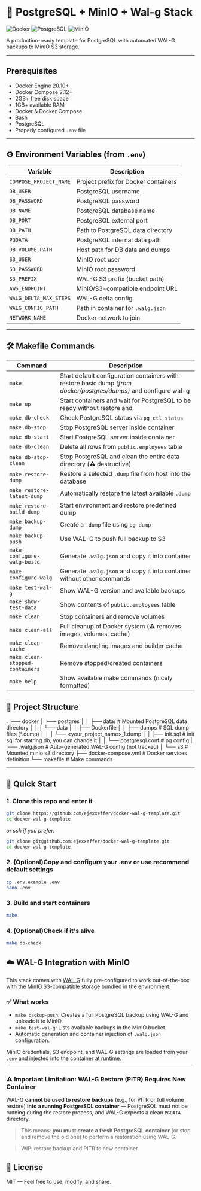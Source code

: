 # 🐘 PostgreSQL + MinIO + Wal-g Stack

![Docker](https://img.shields.io/badge/Docker-3.8-blue)
![PostgreSQL](https://img.shields.io/badge/PostgreSQL-15+-blue)
![MinIO](https://img.shields.io/badge/MinIO-Latest-green)

A production-ready template for PostgreSQL with automated WAL-G backups to MinIO S3 storage.

---

## Prerequisites

- Docker Engine 20.10+
- Docker Compose 2.12+
- 2GB+ free disk space
- 1GB+ available RAM
- Docker & Docker Compose
- Bash
- PostgreSQL
- Properly configured `.env` file

---

## ⚙️ Environment Variables (from `.env`)

| Variable               | Description                          |
| ---------------------- | ------------------------------------ |
| `COMPOSE_PROJECT_NAME` | Project prefix for Docker containers |
| `DB_USER`              | PostgreSQL username                  |
| `DB_PASSWORD`          | PostgreSQL password                  |
| `DB_NAME`              | PostgreSQL database name             |
| `DB_PORT`              | PostgreSQL external port             |
| `DB_PATH`              | Path to PostgreSQL data directory    |
| `PGDATA`               | PostgreSQL internal data path        |
| `DB_VOLUME_PATH`       | Host path for DB data and dumps      |
| `S3_USER`              | MinIO root user                      |
| `S3_PASSWORD`          | MinIO root password                  |
| `S3_PREFIX`            | WAL-G S3 prefix (bucket path)        |
| `AWS_ENDPOINT`         | MinIO/S3-compatible endpoint URL     |
| `WALG_DELTA_MAX_STEPS` | WAL-G delta config                   |
| `WALG_CONFIG_PATH`     | Path in container for `.walg.json`   |
| `NETWORK_NAME`         | Docker network to join               |

---

## 🛠️ Makefile Commands

| Command                         | Description                                                                                                       |
| ------------------------------- | ----------------------------------------------------------------------------------------------------------------- |
| `make`                          | Start default configuration containers with restore basic dump _(from docker/postgres/dumps)_ and configure wal-g |
| `make up`                       | Start containers and wait for PostgreSQL to be ready without restore and                                          |
| `make db-check`                 | Check PostgreSQL status via `pg_ctl status`                                                                       |
| `make db-stop`                  | Stop PostgreSQL server inside container                                                                           |
| `make db-start`                 | Start PostgreSQL server inside container                                                                          |
| `make db-clean`                 | Delete all rows from `public.employees` table                                                                     |
| `make db-stop-clean`            | Stop PostgreSQL and clean the entire data directory (⚠️ destructive)                                              |
| `make restore-dump`             | Restore a selected `.dump` file from host into the database                                                       |
| `make restore-latest-dump`      | Automatically restore the latest available `.dump`                                                                |
| `make restore-build-dump`       | Start environment and restore predefined dump                                                                     |
| `make backup-dump`              | Create a `.dump` file using `pg_dump`                                                                             |
| `make backup-push`              | Use WAL-G to push full backup to S3                                                                               |
| `make configure-walg-build`     | Generate `.walg.json` and copy it into container                                                                  |
| `make configure-walg`           | Generate `.walg.json` and copy it into container without other commands                                           |
| `make test-wal-g`               | Show WAL-G version and available backups                                                                          |
| `make show-test-data`           | Show contents of `public.employees` table                                                                         |
| `make clean`                    | Stop containers and remove volumes                                                                                |
| `make clean-all`                | Full cleanup of Docker system (⚠️ removes images, volumes, cache)                                                 |
| `make clean-cache`              | Remove dangling images and builder cache                                                                          |
| `make clean-stopped-containers` | Remove stopped/created containers                                                                                 |
| `make help`                     | Show available make commands (nicely formatted)                                                                   |

## 📁 Project Structure

.
├── docker
│ ├── postgres
│ │ ├── data/ # Mounted PostgreSQL data directory
│ │ │ └── data
│ │ ├── Dockerfile
│ │ ├── dumps # SQL dump files (\*.dump)
│ │ │ └── <your_project_name>\_1.dump
│ │ ├── init.sql # init sql for statring db, you can change it
│ │ └── postgresql.conf # pg config
| ├── .walg.json # Auto-generated WAL-G config (not tracked)
│ └── s3 # Mounted minio s3 directory
├── docker-compose.yml # Docker services definition
└── makefile # Make commands

---

## 🚀 Quick Start

### 1. Clone this repo and enter it

```bash
git clone https://github.com/ejexxeffer/docker-wal-g-template.git
cd docker-wal-g-template
```

_or ssh if you prefer:_

```bash
git clone git@github.com:ejexxeffer/docker-wal-g-template.git
cd docker-wal-g-template
```

### 2. (Optional)Copy and configure your .env or use recommend default settings

```bash
cp .env.example .env
nano .env
```

### 3. Build and start containers

```bash
make
```

### 4. (Optional)Check if it's alive

```bash
make db-check
```

## ☁️ WAL-G Integration with MinIO

This stack comes with [WAL-G](https://github.com/wal-g/wal-g) fully pre-configured to work out-of-the-box with the MinIO S3-compatible storage bundled in the environment.

### ✅ What works

- `make backup-push`: Creates a full PostgreSQL backup using WAL-G and uploads it to MinIO.
- `make test-wal-g`: Lists available backups in the MinIO bucket.
- Automatic generation and container injection of `.walg.json` configuration.

MinIO credentials, S3 endpoint, and WAL-G settings are loaded from your `.env` and injected into the container at runtime.

---

### ⚠️ Important Limitation: WAL-G Restore (PITR) Requires New Container

WAL-G **cannot be used to restore backups** (e.g., for PITR or full volume restore) **into a running PostgreSQL container** — PostgreSQL must not be running during the restore process, and WAL-G expects a clean `PGDATA` directory.

> This means: **you must create a fresh PostgreSQL container** (or stop and remove the old one) to perform a restoration using WAL-G.

> WIP: restore backup and PITR to new container

## 📖 License

MIT — Feel free to use, modify, and share.
